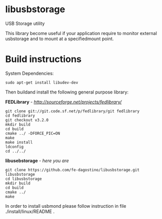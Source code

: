 # libusbstorage
USB Storage utility 

This library become useful if your application require to monitor external usbstorage and to mount at a specifiedmount point.

# Build instructions

System Dependencies:

```
sudo apt-get install libudev-dev
```

Then buildand install the following general purpose library:

**FEDLibrary** - *http://sourceforge.net/projects/fedlibrary/*
```
git clone git://git.code.sf.net/p/fedlibrary/git fedlibrary
cd fedlibrary 
git checkout v3.2.0
mkdir build 
cd build
cmake ../ -DFORCE_PIC=ON 
make 
make install 
ldconfig 
cd ../../ 
```

**libusebstorage** - *here you are*
```
git clone https://github.com/fe-dagostino/libusbstorage.git libusbstorage
cd libusbstorage
mkdir build 
cd build
cmake ../ 
make 
```

In order to install usbmond please follow instruction in file ./install/linux/README .



